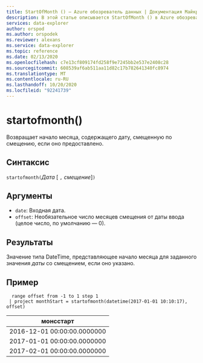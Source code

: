 ```yaml
---
title: StartOfMonth () — Azure обозреватель данных | Документация Майкрософт
description: В этой статье описывается StartOfMonth () в Azure обозреватель данных.
services: data-explorer
author: orspod
ms.author: orspodek
ms.reviewer: alexans
ms.service: data-explorer
ms.topic: reference
ms.date: 02/13/2020
ms.openlocfilehash: c7e13cf809174fd258f9e7245bb2e537e2408c28
ms.sourcegitcommit: 608539af6ab511aa11d82c17b782641340fc8974
ms.translationtype: MT
ms.contentlocale: ru-RU
ms.lasthandoff: 10/20/2020
ms.locfileid: "92241739"
---
```

# <a name="startofmonth"></a>startofmonth()

Возвращает начало месяца, содержащего дату, смещенную по смещению, если оно предоставлено.

## <a name="syntax"></a>Синтаксис

`startofmonth(`*Дата* [ `,` *смещение*]`)`

## <a name="arguments"></a>Аргументы

* `date`: Входная дата.
* `offset`: Необязательное число месяцев смещения от даты ввода (целое число, по умолчанию — 0).

## <a name="returns"></a>Результаты

Значение типа DateTime, представляющее начало месяца для заданного значения *даты* со смещением, если оно указано.

## <a name="example"></a>Пример

```kusto
  range offset from -1 to 1 step 1
 | project monthStart = startofmonth(datetime(2017-01-01 10:10:17), offset) 
```

|монсстарт|
|---|
|2016-12-01 00:00:00.0000000|
|2017-01-01 00:00:00.0000000|
|2017-02-01 00:00:00.0000000|